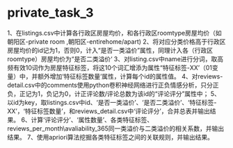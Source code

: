 # private_task_3
1、在listings.csv中计算各行政区房屋均价，和各行政区roomtype房屋均价（如朝阳区-private room ,朝阳区-entirehome/apart)
2、将对应分类价格高于行政区房屋均价的id记为1，否则0，计入“是否一类溢价”属性，同理计入各（行政区roomtype）房屋均价为“是否二类溢价‘
3、对listing.csv中name进行分词，取高频有效10词作为房屋特征标签，将这10个词汇增添为属性“特征标签-XX’（01变量）中，并额外增加‘特征标签数量’属性，计算每个id的属性值。
4、对reviews-detail.csv中的comments使用python卷积神经网络进行正负情感分析，只分正负，正记为1，负记为0，计正评论数/评论总数为该id的“评论评分”属性中；
5、以id为key，取listings.csv中id、‘是否一类溢价’、‘是否二类溢价’、‘特征标签-XX’，‘特征标签数量’，和reviews_detail.csv中‘评论评分’，合并总表并输出结果。
6、计算‘评论评分’、‘属性数量’、各类特征标签、reviews_per_month\avaliability_365同一类溢价与二类溢价的相关系数，并输出结果。
7、使用apriori算法挖掘各类特征标签之间的关联规则，并输出结果。
